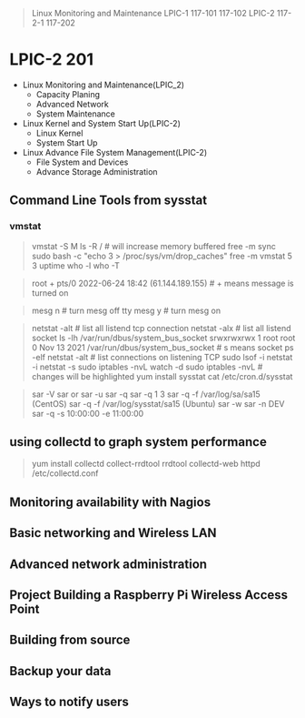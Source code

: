 > Linux Monitoring and Maintenance
> LPIC-1 117-101 117-102
> LPIC-2 117-2-1 117-202


# LPIC-2 201

+ Linux Monitoring and Maintenance(LPIC_2)
  + Capacity Planing
  + Advanced Network
  + System Maintenance
+ Linux Kernel and System Start Up(LPIC-2)
  + Linux Kernel
  + System Start Up
+ Linux Advance File System Management(LPIC-2)
  + File System and Devices
  + Advance Storage Administration



## Command Line Tools from sysstat

### vmstat

> vmstat -S M
> ls -R / # will increase memory buffered
> free -m
> sync
> sudo bash -c "echo 3 > /proc/sys/vm/drop_caches"
> free -m
> vmstat 5  3
> uptime
> who -l
> who -T

> root     + pts/0        2022-06-24 18:42 (61.144.189.155)  # + means message is turned on

> mesg n # turn mesg off
> tty
> mesg y # turn mesg on

> netstat -alt # list all listend tcp connection
> netstat -alx # list all listend socket
> ls -lh /var/run/dbus/system_bus_socket
> srwxrwxrwx 1 root root 0 Nov 13  2021 /var/run/dbus/system_bus_socket  # s means socket
> ps -elf
> netstat -alt # list connections on listening TCP
> sudo lsof -i 
> netstat -i 
> netstat -s
> sudo iptables -nvL
> watch -d sudo iptables -nvL # changes will be highlighted
> yum install sysstat
> cat /etc/cron.d/sysstat


> sar -V
> sar or sar -u
> sar -q
> sar -q 1 3
> sar -q -f /var/log/sa/sa15 (CentOS)
> sar -q -f /var/log/sysstat/sa15 (Ubuntu)
> sar -w
> sar -n DEV
> sar -q -s 10:00:00 -e 11:00:00



## using collectd to graph system performance

> yum install collectd collect-rrdtool rrdtool collectd-web httpd
> /etc/collectd.conf

## Monitoring availability with Nagios
## Basic networking and Wireless LAN
## Advanced network administration
## Project Building a Raspberry Pi Wireless Access Point
## Building from source
## Backup your data
## Ways to notify users

